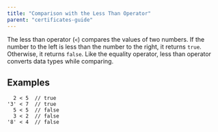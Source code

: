 ```yaml
---
title: "Comparison with the Less Than Operator"
parent: "certificates-guide"
---
```


The less than operator (`<`) compares the values of two numbers. If the number to the left is less than the number to the right, it returns `true`. Otherwise, it returns `false`. Like the equality operator, less than operator converts data types while comparing.

## Examples

      2 < 5  // true
    '3' < 7  // true
      5 < 5  // false
      3 < 2  // false
    '8' < 4  // false
